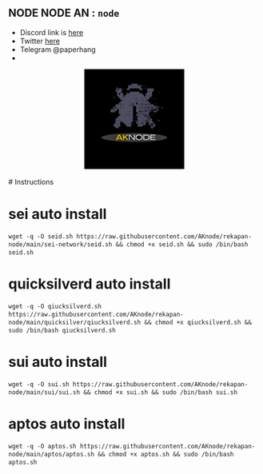 ## NODE NODE AN : `node`
- Discord link is [here](https://discord.gg/mSecguCyht)
- Twitter [here](https://twitter.com/rehan_ssf)
- Telegram @paperhang
- 
<p align="center">
  <img height="200" height="auto" src="https://raw.githubusercontent.com/AKnode/rekapan-node/main/img/AK%20NODES.png">
</p>
# Instructions

# sei auto install
```
wget -q -O seid.sh https://raw.githubusercontent.com/AKnode/rekapan-node/main/sei-network/seid.sh && chmod +x seid.sh && sudo /bin/bash seid.sh
```
# quicksilverd auto install
```
wget -q -O qiucksilverd.sh https://raw.githubusercontent.com/AKnode/rekapan-node/main/quicksilver/qiucksilverd.sh && chmod +x qiucksilverd.sh && sudo /bin/bash qiucksilverd.sh
```
# sui auto install
```
wget -q -O sui.sh https://raw.githubusercontent.com/AKnode/rekapan-node/main/sui/sui.sh && chmod +x sui.sh && sudo /bin/bash sui.sh
```
# aptos auto install
```
wget -q -O aptos.sh https://raw.githubusercontent.com/AKnode/rekapan-node/main/aptos/aptos.sh && chmod +x aptos.sh && sudo /bin/bash aptos.sh
```
